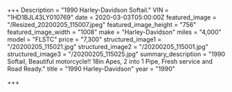 +++
Description = "1990 Harley-Davidson Softail."
VIN = "1HD1BJL43LY010769"
date = 2020-03-03T05:00:00Z
featured_image = "/Resized_20200205_115007.jpeg"
featured_image_height = "756"
featured_image_width = "1008"
make = "Harley-Davidson"
miles = "4,000"
model = "FLSTC"
price = "7,300"
structured_image1 = "/20200205_115021.jpg"
structured_image2 = "/20200205_115001.jpg"
structured_image3 = "/20200205_115025.jpg"
summary_description = "1990 Softail, Beautiful motorcycle!! 18in Apes, 2 into 1 Pipe, Fresh service and Road Ready."
title = "1990 Harley-Davidson"
year = "1990"

+++
